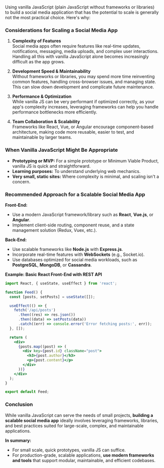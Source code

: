 Using vanilla JavaScript (plain JavaScript without frameworks or libraries) to build a social media application that has the potential to scale is generally not the most practical choice. Here's why:

### Considerations for Scaling a Social Media App

1. **Complexity of Features**  
   Social media apps often require features like real-time updates, notifications, messaging, media uploads, and complex user interactions. Handling all this with vanilla JavaScript alone becomes increasingly difficult as the app grows.

2. **Development Speed & Maintainability**  
   Without frameworks or libraries, you may spend more time reinventing common features, handling cross-browser issues, and managing state. This can slow down development and complicate future maintenance.

3. **Performance & Optimization**  
   While vanilla JS can be very performant if optimized correctly, as your app's complexity increases, leveraging frameworks can help you handle performance bottlenecks more efficiently.

4. **Team Collaboration & Scalability**  
   Frameworks like React, Vue, or Angular encourage component-based architecture, making code more reusable, easier to test, and maintainable by larger teams.

### When Vanilla JavaScript Might Be Appropriate

- **Prototyping or MVP:** For a simple prototype or Minimum Viable Product, vanilla JS is quick and straightforward.
- **Learning purposes:** To understand underlying web mechanics.
- **Very small, static sites:** Where complexity is minimal, and scaling isn't a concern.

### Recommended Approach for a Scalable Social Media App

**Front-End:**
- Use a modern JavaScript framework/library such as **React**, **Vue.js**, or **Angular**.
- Implement client-side routing, component reuse, and a state management solution (Redux, Vuex, etc.).

**Back-End:**
- Use scalable frameworks like **Node.js** with **Express.js**.
- Incorporate real-time features with **WebSockets** (e.g., Socket.io).
- Use databases optimized for social media workloads, such as **PostgreSQL**, **MongoDB**, or **Cassandra**.

**Example: Basic React Front-End with REST API**

```jsx
import React, { useState, useEffect } from 'react';

function Feed() {
  const [posts, setPosts] = useState([]);

  useEffect(() => {
    fetch('/api/posts')
      .then((res) => res.json())
      .then((data) => setPosts(data))
      .catch((err) => console.error('Error fetching posts:', err));
  }, []);

  return (
    <div>
      {posts.map((post) => (
        <div key={post.id} className="post">
          <h3>{post.author}</h3>
          <p>{post.content}</p>
        </div>
      ))}
    </div>
  );
}

export default Feed;
```

### Conclusion

While vanilla JavaScript can serve the needs of small projects, **building a scalable social media app** ideally involves leveraging frameworks, libraries, and best practices suited for large-scale, complex, and maintainable applications.

**In summary:**  
- For small scale, quick prototypes, vanilla JS can suffice.  
- For production-grade, scalable applications, **use modern frameworks and tools** that support modular, maintainable, and efficient codebases.